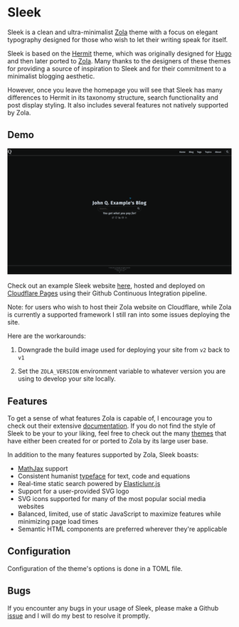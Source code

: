 # Sleek

Sleek is a clean and ultra-minimalist [Zola](https://www.getzola.org) theme with
a focus on elegant typography designed for those who wish to let their writing
speak for itself.

Sleek is based on the [Hermit](https://hugo-theme-hermit.netlify.app) theme,
which was originally designed for [Hugo](https://gohugo.io) and then later
ported to [Zola](https://versbinarii.gitlab.io/blog/). Many thanks to the
designers of these themes for providing a source of inspiration to Sleek and
for their commitment to a minimalist blogging aesthetic.

However, once you leave the homepage you will see that Sleek has many
differences to Hermit in its taxonomy structure, search functionality and post
display styling. It also includes several features not natively supported by
Zola.

## Demo

![Sleek Theme example homepage](./.assets/sleek.png)

Check out an example Sleek website [here](https://sleek-4lj.pages.dev/), hosted
and deployed on [Cloudflare Pages](https://pages.cloudflare.com/) using their
Github Continuous Integration pipeline.

Note: for users who wish to host their Zola website on Cloudflare, while Zola is
currently a supported framework I still ran into some issues deploying the site.

Here are the workarounds:

1) Downgrade the build image used for deploying your site from `v2` back to `v1`

2) Set the `ZOLA_VERSION` environment variable to whatever version you are
   using to develop your site locally.


## Features

To get a sense of what features Zola is capable of, I encourage you to check out
their extensive
[documentation](https://www.getzola.org/documentation). If you do not find the
style of Sleek to be your to your liking, feel free to check out the many
[themes](https://www.getzola.org/themes/) that have either been created for or
ported to Zola by its large user base.

In addition to the many features supported by Zola, Sleek boasts:

* [MathJax](https://www.mathjax.org/) support
* Consistent humanist [typeface](https://en.wikipedia.org/wiki/Fira_(typeface))
    for text, code and equations
* Real-time static search powered by
    [Elasticlunr.js](http://http://elasticlunr.com/)
* Support for a user-provided SVG logo
* SVG icons supported for many of the most popular social media websites
* Balanced, limited, use of static JavaScript to maximize features while
  minimizing page load times
* Semantic HTML components are preferred wherever they're applicable

## Configuration

Configuration of the theme's options is done in a TOML file.

## Bugs

If you encounter any bugs in your usage of Sleek, please make a Github
[issue](https://github.com/CarterLevinson/sleek/issues) and I will do my best to
resolve it promptly.
